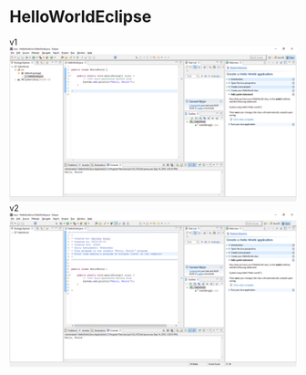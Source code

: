 # HelloWorldEclipse
v1
![alt tag](https://github.com/matthew-brean/HelloWorldEclipse/blob/master/helloworld.png)
v2
![alt tag](https://github.com/matthew-brean/HelloWorldEclipse/blob/master/HelloWorldV2.png)

